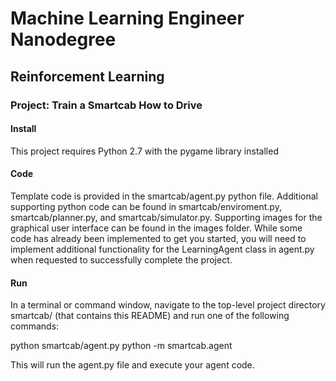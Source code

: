 # Machine Learning Engineer Nanodegree
## Reinforcement Learning
### Project: Train a Smartcab How to Drive

#### Install
This project requires Python 2.7 with the pygame library installed

#### Code
Template code is provided in the smartcab/agent.py python file. Additional supporting python code can be found in smartcab/enviroment.py, smartcab/planner.py, and smartcab/simulator.py. Supporting images for the graphical user interface can be found in the images folder. While some code has already been implemented to get you started, you will need to implement additional functionality for the LearningAgent class in agent.py when requested to successfully complete the project.

#### Run
In a terminal or command window, navigate to the top-level project directory smartcab/ (that contains this README) and run one of the following commands:

python smartcab/agent.py
python -m smartcab.agent

This will run the agent.py file and execute your agent code.

